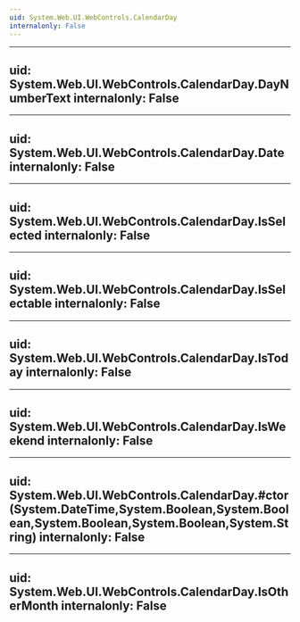 ```yaml
---
uid: System.Web.UI.WebControls.CalendarDay
internalonly: False
---
```


---
uid: System.Web.UI.WebControls.CalendarDay.DayNumberText
internalonly: False
---

---
uid: System.Web.UI.WebControls.CalendarDay.Date
internalonly: False
---

---
uid: System.Web.UI.WebControls.CalendarDay.IsSelected
internalonly: False
---

---
uid: System.Web.UI.WebControls.CalendarDay.IsSelectable
internalonly: False
---

---
uid: System.Web.UI.WebControls.CalendarDay.IsToday
internalonly: False
---

---
uid: System.Web.UI.WebControls.CalendarDay.IsWeekend
internalonly: False
---

---
uid: System.Web.UI.WebControls.CalendarDay.#ctor(System.DateTime,System.Boolean,System.Boolean,System.Boolean,System.Boolean,System.String)
internalonly: False
---

---
uid: System.Web.UI.WebControls.CalendarDay.IsOtherMonth
internalonly: False
---
